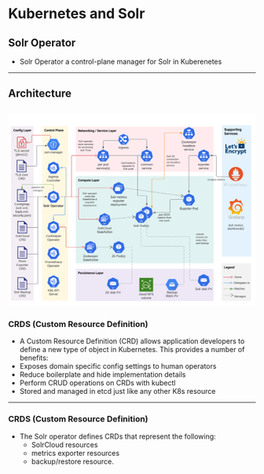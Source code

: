 # Kubernetes and Solr

## Solr Operator
 * Solr Operator a control-plane manager for Solr in Kuberenetes
 

---

## Architecture

![](../../assets/images/solr/k8s-primary-components.png)
---



### CRDS (Custom Resource Definition)

 * A Custom Resource Definition (CRD) allows application developers to define a new type of object in Kubernetes. This provides a number of benefits:
 * Exposes domain specific config settings to human operators
 * Reduce boilerplate and hide implementation details
 * Perform CRUD operations on CRDs with kubectl
 * Stored and managed in etcd just like any other K8s resource


---

### CRDS (Custom Resource Definition)
 * The Solr operator defines CRDs that represent the following:
   -  SolrCloud resources
   - metrics exporter resources
   -  backup/restore resource.

 
